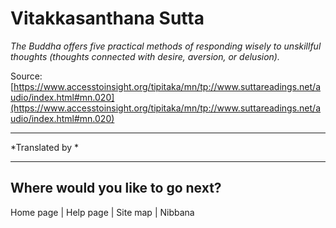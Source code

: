 # Vitakkasanthana Sutta

*The Buddha offers five practical methods of responding wisely to unskillful thoughts (thoughts connected with desire, aversion, or delusion).*

Source: [https://www.accesstoinsight.org/tipitaka/mn/tp://www.suttareadings.net/audio/index.html#mn.020](https://www.accesstoinsight.org/tipitaka/mn/tp://www.suttareadings.net/audio/index.html#mn.020)

---

*Translated by *

---

## Where would you like to go next?


Home page
| Help page
| Site map
| Nibbana
